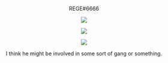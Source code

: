 <p align="center">
    REGE#6666
</p>

<p align="center">
  <img src="https://cdn.discordapp.com/attachments/687366651317846077/823178724950016041/be8d31fe3882bbb7c17f3c272ab2e18a.jpg" />
</p>

<p align="center">
  <img src="https://github-readme-stats.vercel.app/api/top-langs/?username=rege-dev&layout=compact&theme=midnight-purple" />
</p>

<p align="center">
  <img src="https://github-readme-stats.vercel.app/api?username=rege-dev&show_icons=true&theme=midnight-purple" />
</p>

<p align="center">
    I think he might be involved in some sort of gang or something.
